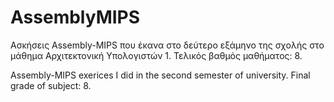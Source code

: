 # AssemblyMIPS

Ασκήσεις Assembly-MIPS που έκανα στο δεύτερο εξάμηνο της σχολής στο μάθημα Αρχιτεκτονική Υπολογιστών 1.
Τελικός βαθμός μαθήματος: 8.

Assembly-MIPS exerices I did in the second semester of university. Final grade of subject: 8.
